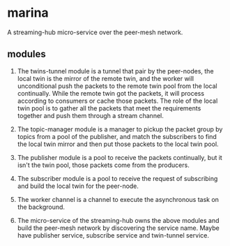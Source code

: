 # marina
A streaming-hub micro-service over the peer-mesh network.

## modules
1. The twins-tunnel module is a tunnel that pair by the peer-nodes, the local twin is the mirror of the remote twin,
 and the worker will unconditional push the packets to the remote twin pool from the local continually.
 While the remote twin got the packets, it will process according to consumers or cache those packets. 
 The role of the local twin pool is to gather all the packets that meet the requirements together and
  push them through a stream channel.
 
2. The topic-manager module is a manager to pickup the packet group by topics from a pool of the publisher,
 and match the subscribers to find the local twin mirror and then put those packets to the local twin pool. 
 
3. The publisher module is a pool to receive the packets continually, but it isn't the twin pool,
 those packets come from the producers.
 
4. The subscriber module is a pool to receive the request of subscribing and build the local twin for the peer-node.

5. The worker channel is a channel to execute the asynchronous task on the background.

6. The micro-service of the streaming-hub owns the above modules and build the peer-mesh network by discovering the service name.
 Maybe have publisher service, subscribe service and twin-tunnel service.